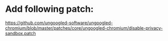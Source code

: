 # Add following patch:

<https://github.com/ungoogled-software/ungoogled-chromium/blob/master/patches/core/ungoogled-chromium/disable-privacy-sandbox.patch>
